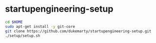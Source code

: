 startupengineering-setup
========================

```sh
cd $HOME
sudo apt-get install -y git-core
git clone https://github.com/dukemarty/startupengineering-setup.git
./setup/setup.sh
```
